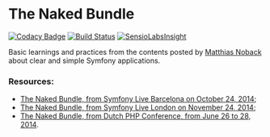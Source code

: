 # The Naked Bundle

[![Codacy Badge](https://api.codacy.com/project/badge/grade/ac1175e823e24304afbd0a287b1628d9)](https://www.codacy.com/app/devdrops/the-naked-bundle)
[![Build Status](https://travis-ci.org/devdrops/the-naked-bundle.svg?branch=master)](https://travis-ci.org/devdrops/the-naked-bundle)
[![SensioLabsInsight](https://insight.sensiolabs.com/projects/17268fbb-7de5-4369-a097-d529fe5ee9f0/mini.png)](https://insight.sensiolabs.com/projects/17268fbb-7de5-4369-a097-d529fe5ee9f0)

Basic learnings and practices from the contents posted by [Matthias Noback](https://twitter.com/matthiasnoback) about clear and simple Symfony applications.

### Resources:

- [The Naked Bundle, from Symfony Live Barcelona on October 24, 2014](http://www.slideshare.net/matthiasnoback/the-naked-bundle-symfony-barcelona);
- [The Naked Bundle, from Symfony Live London on November 24, 2014](https://www.youtube.com/watch?v=nX3sBQhqfPs);
- [The Naked Bundle, from Dutch PHP Conference, from June 26 to 28, 2014](http://www.slideshare.net/matthiasnoback/high-quality-symfony-bundles-tutorial-dutch-php-conference-2014).

